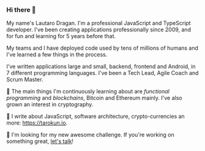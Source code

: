 ### Hi there 👋

<!--
- 🔭 I’m currently working on ...
- 🌱 I’m currently learning ...
- 👯 I’m looking to collaborate on ...
- 🤔 I’m looking for help with ...
- 💬 Ask me about ...
- 📫 How to reach me: ...
- 😄 Pronouns: ...
- ⚡ Fun fact: ...
-->

My name's Lautaro Dragan. I'm a professional JavaScript and TypeScript developer. I've been creating applications professionally since 2009, and for fun and learning for 5 years before that. 

My teams and I have deployed code used by tens of millions of humans and I've learned a few things in the process. 

I've written applications large and small, backend, frontend and Android, in 7 different programming languages. I've been a Tech Lead, Agile Coach and Scrum Master. 

🌱 The main things I'm continuously learning about are *functional programming* and *blockchains*, Bitcoin and Ethereum mainly. I've also grown an interest in cryptography.

📖 I write about JavaScript, software architecture, crypto-currencies an more: https://tarokun.io.

💪 I'm looking for my new awesome challenge. If you're working on something great, [let's talk](https://linkedin.com/in/lautarodragan)! 
